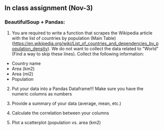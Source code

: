 ## In class assignment (Nov-3)

### BeautifulSoup + Pandas:

1. You are required to write a function that scrapes the Wikipedia article with 
the list of countries by population (Main Table)
(https://en.wikipedia.org/wiki/List_of_countries_and_dependencies_by_population_density). 
We do not want to collect the data related to "World" (Find a way to skip these lines).
Collect the following information:
* Country name
* Area (km2)
* Area (mi2)
* Population

2. Put your data into a Pandas Dataframe!!! Make sure you have the numeric columns as numbers

3. Provide a summary of your data (average, mean, etc.)

4. Calculate the correlation between your columns

5. Plot a scatterplot (population vs. area (km2)

